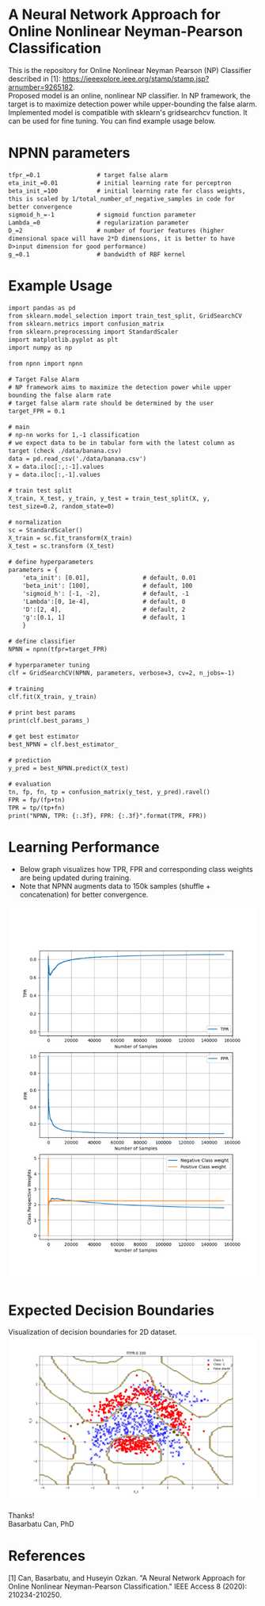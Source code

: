 # A Neural Network Approach for Online Nonlinear Neyman-Pearson Classification
This is the repository for Online Nonlinear Neyman Pearson (NP) Classifier described in [1]: https://ieeexplore.ieee.org/stamp/stamp.jsp?arnumber=9265182. <br/>
Proposed model is an online, nonlinear NP classifier. In NP framework, the target is to maximize detection power while upper-bounding the false alarm. Implemented model is compatible with sklearn's gridsearchcv function. It can be used for fine tuning. You can find example usage below. 

# NPNN parameters
    tfpr_=0.1                # target false alarm
    eta_init_=0.01           # initial learning rate for perceptron
    beta_init_=100           # initial learning rate for class weights, this is scaled by 1/total_number_of_negative_samples in code for better convergence
    sigmoid_h_=-1            # sigmoid function parameter
    Lambda_=0                # regularization parameter
    D_=2                     # number of fourier features (higher dimensional space will have 2*D dimensions, it is better to have D>input dimension for good performance)
    g_=0.1                   # bandwidth of RBF kernel

# Example Usage
    import pandas as pd
    from sklearn.model_selection import train_test_split, GridSearchCV
    from sklearn.metrics import confusion_matrix
    from sklearn.preprocessing import StandardScaler
    import matplotlib.pyplot as plt
    import numpy as np

    from npnn import npnn

    # Target False Alarm
    # NP framework aims to maximize the detection power while upper bounding the false alarm rate
    # target false alarm rate should be determined by the user
    target_FPR = 0.1

    # main 
    # np-nn works for 1,-1 classification
    # we expect data to be in tabular form with the latest column as target (check ./data/banana.csv)
    data = pd.read_csv('./data/banana.csv')
    X = data.iloc[:,:-1].values
    y = data.iloc[:,-1].values

    # train test split
    X_train, X_test, y_train, y_test = train_test_split(X, y, test_size=0.2, random_state=0)

    # normalization
    sc = StandardScaler()
    X_train = sc.fit_transform(X_train)
    X_test = sc.transform (X_test)

    # define hyperparameters
    parameters = {
        'eta_init': [0.01],               # default, 0.01
        'beta_init': [100],               # default, 100
        'sigmoid_h': [-1, -2],            # default, -1
        'Lambda':[0, 1e-4],               # default, 0
        'D':[2, 4],                       # default, 2
        'g':[0.1, 1]                      # default, 1
        }

    # define classifier
    NPNN = npnn(tfpr=target_FPR)

    # hyperparameter tuning
    clf = GridSearchCV(NPNN, parameters, verbose=3, cv=2, n_jobs=-1)

    # training
    clf.fit(X_train, y_train)

    # print best params
    print(clf.best_params_)

    # get best estimator
    best_NPNN = clf.best_estimator_

    # prediction
    y_pred = best_NPNN.predict(X_test)

    # evaluation
    tn, fp, fn, tp = confusion_matrix(y_test, y_pred).ravel()
    FPR = fp/(fp+tn)
    TPR = tp/(tp+fn)
    print("NPNN, TPR: {:.3f}, FPR: {:.3f}".format(TPR, FPR))

# Learning Performance
* Below graph visualizes how TPR, FPR and corresponding class weights are being updated during training.
* Note that NPNN augments data to 150k samples (shuffle + concatenation) for better convergence.
<img src="figures/transient_performances.png">

# Expected Decision Boundaries
Visualization of decision boundaries for 2D dataset.<br/>
<img src="figures/decision_boundary_visualized.png">

Thanks!<br/>
Basarbatu Can, PhD

# References
[1] Can, Basarbatu, and Huseyin Ozkan. "A Neural Network Approach for Online Nonlinear Neyman-Pearson Classification." IEEE Access 8 (2020): 210234-210250.
